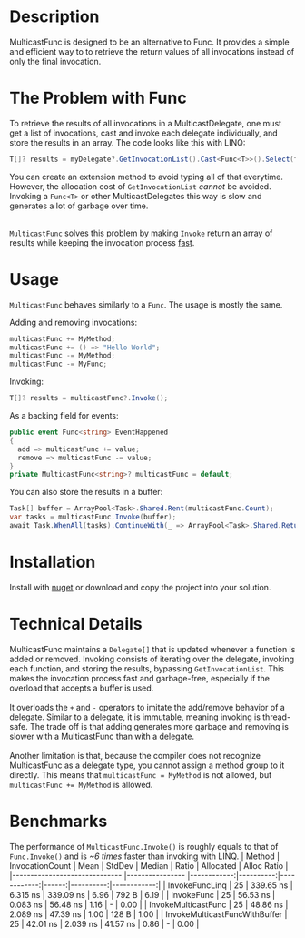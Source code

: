 # Description
MulticastFunc is designed to be an alternative to Func. It provides a simple and efficient way to to retrieve the return values of all invocations instead of only the final invocation.

# The Problem with Func
To retrieve the results of all invocations in a MulticastDelegate, one must get a list of invocations, cast and invoke each delegate individually, and store the results in an array.
The code looks like this with LINQ:
```csharp
T[]? results = myDelegate?.GetInvocationList().Cast<Func<T>>().Select(f => f.Invoke()).ToArray();
```
You can create an extension method to avoid typing all of that everytime. However, the allocation cost of `GetInvocationList` *cannot* be avoided. Invoking a `Func<T>` or other MulticastDelegates this way is slow and generates a lot of garbage over time.</br></br>

`MulticastFunc` solves this problem by making `Invoke` return an array of results while keeping the invocation process [fast](#Benchmarks).

# Usage
`MulticastFunc` behaves similarly to a `Func`. The usage is mostly the same.</br>

Adding and removing invocations:
```csharp
multicastFunc += MyMethod;
multicastFunc += () => "Hello World";
multicastFunc -= MyMethod;
multicastFunc -= MyFunc;
```

Invoking:
```csharp
T[]? results = multicastFunc?.Invoke();
```

As a backing field for events:
```csharp
public event Func<string> EventHappened
{
  add => multicastFunc += value;
  remove => multicastFunc -= value;
}
private MulticastFunc<string>? multicastFunc = default;
```

You can also store the results in a buffer:
```csharp
Task[] buffer = ArrayPool<Task>.Shared.Rent(multicastFunc.Count);
var tasks = multicastFunc.Invoke(buffer);
await Task.WhenAll(tasks).ContinueWith(_ => ArrayPool<Task>.Shared.Return(buffer));
```

# Installation
Install with [nuget](https://www.nuget.org/packages/MulticastFunc/) or download and copy the project into your solution.

# Technical Details
MulticastFunc maintains a `Delegate[]` that is updated whenever a function is added or removed. Invoking consists of iterating over the delegate, invoking each function, and storing the results, bypassing `GetInvocationList`. This makes the invocation process fast and garbage-free, especially if the overload that accepts a buffer is used.</br></br>
It overloads the `+` and `-` operators to imitate the add/remove behavior of a delegate. Similar to a delegate, it is immutable, meaning invoking is thread-safe. The trade off is that adding generates more garbage and removing is slower with a MulticastFunc than with a delegate.</br></br>
Another limitation is that, because the compiler does not recognize MulticastFunc as a delegate type, you cannot assign a method group to it directly. This means that `multicastFunc = MyMethod` is not allowed, but `multicastFunc += MyMethod` is allowed.

# Benchmarks
The performance of `MulticastFunc.Invoke()` is roughly equals to that of `Func.Invoke()` and is *~6 times* faster than invoking with LINQ.
| Method                        | InvocationCount | Mean        | StdDev    | Median      | Ratio | Allocated | Alloc Ratio |
|------------------------------ |---------------- |------------:|----------:|------------:|------:|----------:|------------:|
| InvokeFuncLinq                | 25              |   339.65 ns |  6.315 ns |   339.09 ns |  6.96 |     792 B |        6.19 |
| InvokeFunc                    | 25              |    56.53 ns |  0.083 ns |    56.48 ns |  1.16 |         - |        0.00 |
| InvokeMulticastFunc           | 25              |    48.86 ns |  2.089 ns |    47.39 ns |  1.00 |     128 B |        1.00 |
| InvokeMulticastFuncWithBuffer | 25              |    42.01 ns |  2.039 ns |    41.57 ns |  0.86 |         - |        0.00 |
